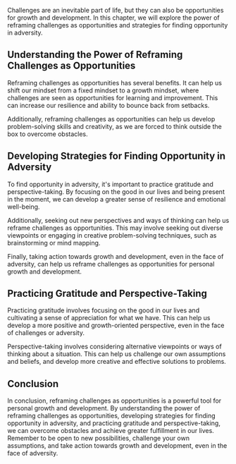 
Challenges are an inevitable part of life, but they can also be opportunities for growth and development. In this chapter, we will explore the power of reframing challenges as opportunities and strategies for finding opportunity in adversity.

Understanding the Power of Reframing Challenges as Opportunities
----------------------------------------------------------------

Reframing challenges as opportunities has several benefits. It can help us shift our mindset from a fixed mindset to a growth mindset, where challenges are seen as opportunities for learning and improvement. This can increase our resilience and ability to bounce back from setbacks.

Additionally, reframing challenges as opportunities can help us develop problem-solving skills and creativity, as we are forced to think outside the box to overcome obstacles.

Developing Strategies for Finding Opportunity in Adversity
----------------------------------------------------------

To find opportunity in adversity, it's important to practice gratitude and perspective-taking. By focusing on the good in our lives and being present in the moment, we can develop a greater sense of resilience and emotional well-being.

Additionally, seeking out new perspectives and ways of thinking can help us reframe challenges as opportunities. This may involve seeking out diverse viewpoints or engaging in creative problem-solving techniques, such as brainstorming or mind mapping.

Finally, taking action towards growth and development, even in the face of adversity, can help us reframe challenges as opportunities for personal growth and development.

Practicing Gratitude and Perspective-Taking
-------------------------------------------

Practicing gratitude involves focusing on the good in our lives and cultivating a sense of appreciation for what we have. This can help us develop a more positive and growth-oriented perspective, even in the face of challenges or adversity.

Perspective-taking involves considering alternative viewpoints or ways of thinking about a situation. This can help us challenge our own assumptions and beliefs, and develop more creative and effective solutions to problems.

Conclusion
----------

In conclusion, reframing challenges as opportunities is a powerful tool for personal growth and development. By understanding the power of reframing challenges as opportunities, developing strategies for finding opportunity in adversity, and practicing gratitude and perspective-taking, we can overcome obstacles and achieve greater fulfillment in our lives. Remember to be open to new possibilities, challenge your own assumptions, and take action towards growth and development, even in the face of adversity.
